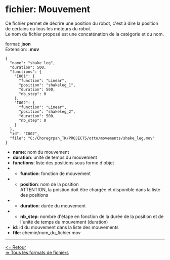 # fichier: Mouvement
Ce fichier permet de décrire une position du robot, c'est à dire la position de certains ou tous les moteurs du robot.   
Le nom du fichier proposé est une concaténation de la catégorie et du nom.  

format: **json**  
Extension: **.mov**  


	{
	  "name": "shake_leg",
	  "duration": 500,
	  "functions": {
		"I001": {
		  "function": "Linear",
		  "position": "shakeleg_1",
		  "duration": 500,
		  "nb_step": 0
		},
		"I002": {
		  "function": "Linear",
		  "position": "shakeleg_2",
		  "duration": 500,
		  "nb_step": 0
		}
	  },
	  "id": "I007",
	  "file": "C:/Choregrpah_TK/PROJECTS/otto/movements/shake_leg.mov"
	}

* **name**: nom du mouvement
* **duration**: unité de temps du mouvement
* **functions**: liste des positions sous forme d'objet
* * **function**: fonction de mouvement
* * **position**: nom de la position    
ATTENTION, la poistion doit être chargée et disponible dans la liste des positions
* * **duration**: durée du mouvement
* * **nb_step**: nombre d'étape en fonction de la durée de la position et de l'unité de temps du mouvement (duration)
* **id**: id du mouvement dans la liste des mouvements
* **file**: chemin/nom_du_fichier.mov

---

[<= Retour](../../README_fr.md)  
[=> Tous les formats de fichiers](../file_format_fr.md)  